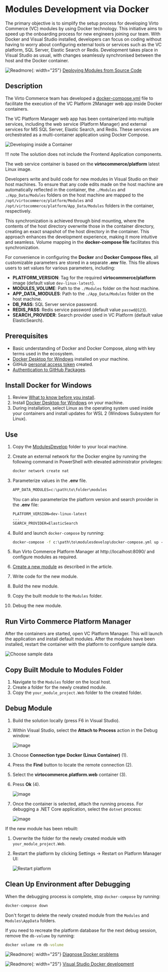 # Modules Development via Docker

The primary objective is to simplify the setup process for developing Virto Commerce (VC) modules by using Docker technology. This initiative aims to speed up the onboarding process for new engineers joining our team. With Docker and Visual Studio installed, developers can focus on coding without having to worry about configuring external tools or services such as the VC platform, SQL Server, Elastic Search or Redis. Development takes place in Visual Studio as usual, with changes seamlessly synchronised between the host and the Docker container.

![Readmore](media/readmore.png){: width="25"} [Deploying Modules from Source Code](debugging.md)

## Description

The Virto Commerce team has developed a [docker-compose.yml](https://github.com/VirtoCommerce/vc-platform/blob/dev/DockerCompose/ModulesDevelop/docker-compose.yml) file to facilitate the execution of the VC Platform 2Manager web app inside Docker containers.

The VC Platform Manager web app has been containerized into multiple services, including the web service (Platform Manager) and external services for MS SQL Server, Elastic Search, and Redis. These services are orchestrated as a multi-container application using Docker Compose.

![Developing inside a Container](media/developing-inside-container.png)

!!! note
    The solution does not include the Frontend Application components.

The web service container is based on the **virtocommerce/platform** latest Linux image.

Developers write and build code for new modules in Visual Studio on their host machines. To ensure that any code edits made on the host machine are automatically reflected in the container, the `./Modules` and `./App_Data/Modules` folders on the host machine are mapped to the `/opt/virtocommerce/platform/Modules` and `/opt/virtocommerce/platform/App_Data/Modules` folders in the container, respectively. 

This synchronization is achieved through bind mounting, where the contents of the host directory overwrite those in the container directory, creating an exact snapshot of the host directory in the container. This approach enhances the development experience, making it more intuitive and seamless. Volume mapping in the **docker-compose file** facilitates this synchronization.

For convenience in configuring the **Docker** and **Docker Compose files**, all customizable parameters are stored in a separate **.env** file. This file allows users to set values for various parameters, including:

* **PLATFORM_VERSION**: Tag for the required **virtocommerce/platform** image (default value `dev-linux-latest`).
* **MODULES_VOLUME**: Path to the `./Modules` folder on the host machine.
* **APP_DATA_MODULES**: Path to the `./App_Data/Modules` folder on the host machine.
* **DB_PASS**: SQL Server service password.
* **REDIS_PASS**: Redis service password (default value `passwd@123`).
* **SEARCH_PROVIDER**: Search provider used in VC Platform (default value ElasticSearch).

## Prerequisites

* Basic understanding of Docker and Docker Compose, along with key terms used in the ecosystem.
* [Docker Desktop for Windows](https://docs.docker.com/docker-for-windows/install/) installed on your machine.
* GitHub [personal access token](https://docs.github.com/en/github/authenticating-to-github/creating-a-personal-access-token) created.
* [Authentication to GitHub Packages](https://docs.github.com/en/packages/using-github-packages-with-your-projects-ecosystem/configuring-docker-for-use-with-github-packages#authenticating-to-github-packages).

## Install Docker for Windows

1. Review [What to know before you install](https://docs.docker.com/docker-for-windows/install/#what-to-know-before-you-install).
1. Install [Docker Desktop for Windows](https://docs.docker.com/docker-for-windows/install/) on your machine.
1. During installation, select Linux as the operating system used inside your containers and install updates for WSL 2 (Windows Subsystem for Linux).

## Use

1. Copy the [ModulesDevelop](https://github.com/VirtoCommerce/vc-platform/blob/dev/DockerCompose/ModulesDevelop/) folder to your local machine.
1. Create an external network for the Docker engine by running the following command in PowerShell with elevated administrator privileges:

    ```cmd
    docker network create nat
    ```

1. Parameterize values in the **.env** file.

    ```cmd
    APP_DATA_MODULES=c:\path\to\folder\modules
    ```

    You can also parameterize the platform version and search provider in the **.env** file:

    ```cmd
    PLATFORM_VERSION=dev-linux-latest
    ...
    SEARCH_PROVIDER=ElasticSearch
    ```

1. Build and launch `docker-compose` by running:

    ```cmd
    docker-compose -f c:\path\to\modulesdevelop\docker-compose.yml up --build -d
    ```

1. Run Virto Commerce Platform Manager at http://localhost:8090/ and configure modules as required.
1. [Create a new module](../Tutorials/creating-custom-module.md) as described in the article.
1. Write code for the new module.
1. Build the new module.
1. Copy the built module to the `Modules` folder.
1. Debug the new module.

## Run Virto Commerce Platform Manager

After the containers are started, open VC Platform Manager. This will launch the application and install default modules. After the modules have been installed, restart the container with the platform to configure sample data.

![Choose sample data](media/screen-sample-data.png)

## Copy Built Module to Modules Folder

1. Navigate to the `Modules` folder on the local host.
1. Create a folder for the newly created module.
1. Copy the `your_module_project.Web` folder to the created folder.

## Debug Module

1. Build the solution locally (press F6 in Visual Studio).
1. Within Visual Studio, select the **Attach to Process** action in the Debug window:

    ![image](media/attach_to_process.png)

1. Choose **Connection type** **Docker (Linux Container)** (1).
1. Press the **Find** button to locate the remote connection (2).
1. Select the **virtocommerce.platform.web** container (3).
1. Press **Ok** (4).

    ![image](media/attach_to_process_2.png)

1. Once the container is selected, attach the running process. For debugging a .NET Core application, select the `dotnet` process:

    ![image](media/attach_to_process_3.png)

If the new module has been rebuilt:

1. Overwrite the folder for the newly created module with `your_module_project.Web`.
1. Restart the platform by clicking Settings -> Restart on Platform Manager UI:

    ![Restart platform](media/screen-restart-platform.png)

## Clean Up Environment after Debugging

When the debugging process is complete, stop `docker-compose` by running:

```cmd
docker-compose down
```

Don't forget to delete the newly created module from the `Modules` and `Modules\AppData` folders.

If you need to recreate the platform database for the next debug session, remove the `db-volume` by running:

```cmd
docker volume rm db-volume
```

![Readmore](media/readmore.png){: width="25"} [Diagnose Docker problems](https://docs.docker.com/docker-for-windows/troubleshoot)

![Readmore](media/readmore.png){: width="25"} [Visual Studio Docker development](https://docs.microsoft.com/en-us/visualstudio/containers/troubleshooting-docker-errors?view=vs-2022)